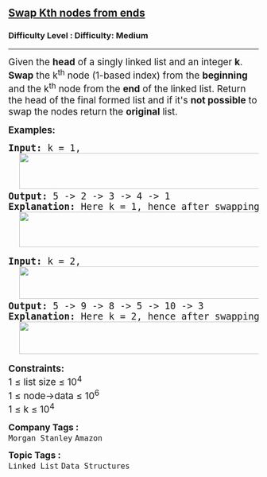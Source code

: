 <h2><a href="https://www.geeksforgeeks.org/problems/swap-kth-node-from-beginning-and-kth-node-from-end-in-a-singly-linked-list/1?_gl=1*1ulorxr*_up*MQ..*_gs*MQ..&gclid=EAIaIQobChMI3Pr-taejjgMVKF0PAh2ogQAHEAAYASAAEgJbLPD_BwE">Swap Kth nodes from ends</a></h2><h3>Difficulty Level : Difficulty: Medium</h3><hr><div class="problems_problem_content__Xm_eO"><p><span style="font-size: 14pt;">Given the <strong>head</strong> of a singly linked list and an integer <strong>k</strong>. <strong>Swap</strong> the k<sup>th</sup> node (1-based index) from the <strong>beginning</strong> and the k<sup>th</sup> node from the <strong>end</strong> of the linked list. Return the head of the final formed list and if it's <strong>not possible</strong> to swap the nodes return the <strong>original</strong> list.</span></p>
<p><span style="font-size: 14pt;"><strong>Examples:</strong></span></p>
<pre><span style="font-size: 14pt;"><strong>Input: </strong>k = 1,<br>  <img src="https://media.geeksforgeeks.org/img-practice/prod/addEditProblem/701070/Web/Other/blobid0_1755953423.webp" width="542" height="72"><br><strong>Output: </strong>5 -&gt; 2 -&gt; 3 -&gt; 4 -&gt; 1<strong>
Explanation: </strong>Here k = 1, hence after swapping the 1st node from the beginning and end the new list will be 5 -&gt; 2 -&gt; 3 -&gt; 4 -&gt; 1.<br>  <img src="https://media.geeksforgeeks.org/img-practice/prod/addEditProblem/701070/Web/Other/blobid1_1755953433.webp" width="541" height="71"><br></span></pre>
<pre><span style="font-size: 14pt;"><strong style="font-size: 14pt;">Input: </strong><span style="font-size: 14pt;">k = 2,<br></span><strong style="font-size: 14pt;">  <img src="https://media.geeksforgeeks.org/img-practice/prod/addEditProblem/701070/Web/Other/blobid2_1755953453.webp" width="564" height="65"><br></strong><strong style="font-size: 14pt;">Output: </strong><span style="font-size: 14pt;">5 -&gt; 9 -&gt; 8 -&gt; 5 -&gt; 10 -&gt; 3</span><strong style="font-size: 14pt;">
Explanation: </strong><span style="font-size: 18.6667px;">Here k = 2, hence after swapping the 2nd node from the beginning and end the new list will be 5 -&gt; 9 -&gt; 8 -&gt; 5 -&gt; 10 -&gt; 3.</span><span style="font-size: 14pt;"><br>  <img src="https://media.geeksforgeeks.org/img-practice/prod/addEditProblem/701070/Web/Other/blobid3_1755953462.webp" width="564" height="65"><br></span></span></pre>
<p><span style="font-size: 14pt;"><strong>Constraints:</strong></span><br><span style="font-size: 14pt;"><span style="font-size: 14pt;">1 ≤ list size ≤ 10</span><sup>4<br></sup></span><span style="font-size: 14pt;"><span style="font-size: 18.6667px;">1 ≤ node-&gt;data ≤ 10<sup>6<br></sup></span></span><span style="font-size: 14pt;">1 ≤ k ≤ 10<sup>4</sup></span></p></div><p><span style=font-size:18px><strong>Company Tags : </strong><br><code>Morgan Stanley</code>&nbsp;<code>Amazon</code>&nbsp;<br><p><span style=font-size:18px><strong>Topic Tags : </strong><br><code>Linked List</code>&nbsp;<code>Data Structures</code>&nbsp;